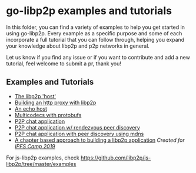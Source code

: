 # go-libp2p examples and tutorials

In this folder, you can find a variety of examples to help you get started in using go-libp2p. Every example as a
specific purpose and some of each incorporate a full tutorial that you can follow through, helping you expand your
knowledge about libp2p and p2p networks in general.

Let us know if you find any issue or if you want to contribute and add a new tutorial, feel welcome to submit a pr,
thank you!

## Examples and Tutorials

- [The libp2p 'host'](./libp2p-host)
- [Building an http proxy with libp2p](./http-proxy)
- [An echo host](./echo)
- [Multicodecs with protobufs](./multipro)
- [P2P chat application](./chat)
- [P2P chat application w/ rendezvous peer discovery](./chat-with-rendezvous)
- [P2P chat application with peer discovery using mdns](./chat-with-mdns)
- [A chapter based approach to building a libp2p application](./ipfs-camp-2019/) _Created
  for [IPFS Camp 2019](https://github.com/ipfs/camp/tree/master/CORE_AND_ELECTIVE_COURSES/CORE_COURSE_B)_

For js-libp2p examples, check https://github.com/libp2p/js-libp2p/tree/master/examples
